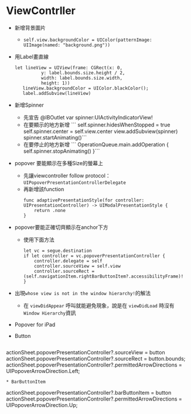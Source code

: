 # ViewContrller

* 新增背景圖片
  * `self.view.backgroundColor = UIColor(patternImage: UIImage(named: "background.png"))`
* 用Label畫直線
  ```
  let lineView = UIView(frame: CGRect(x: 0, 
            y: label.bounds.size.height / 2,
            width: label.bounds.size.width,
            height: 1)) 
     lineView.backgroundColor = UIColor.blackColor();
     label.addSubview(lineView)
  ```
* 新增Spinner
  * 先宣告 @IBOutlet var spinner:UIActivityIndicatorView!
  * 在要顯示的地方新增
    \`\`\`
    self.spinner.hidesWhenStopped = true
    self.spinner.center = self.view.center
    view.addSubview\(spinner\)
    spinner.startAnimating\(\)\`\`\`
  * 在要停止的地方新增
    \`\`\` 
    OperationQueue.main.addOperation {
       self.spinner.stopAnimating\(\)
    }\`\`\`
* popover 要能顯示在多種Size的螢幕上
  * 先讓viewcontroller follow protocol：`UIPopoverPresentationControllerDelegate`
  * 再新增該function
    ```
    func adaptivePresentationStyle(for controller: UIPresentationController) -> UIModalPresentationStyle {
        return .none
    }
    ```
* popover要能正確切齊顯示在anchor下方
  * 使用下面方法
    ```
    let vc = segue.destination
    if let controller = vc.popoverPresentationController {
        controller.delegate = self
        controller.sourceView = self.view
        controller.sourceRect = (self.navigationItem.rightBarButtonItem?.accessibilityFrame)!
    }
    ```
* 出現`whose view is not in the window hierarchy!`的解法

  * 在 `viewDidAppear` 呼叫就能避免現象，說是在 `viewDidLoad` 時沒有 `Window Hierarchy`資訊

* Popover for iPad

 * Button

   ```      
actionSheet.popoverPresentationController?.sourceView = button
actionSheet.popoverPresentationController?.sourceRect = button.bounds;
actionSheet.popoverPresentationController?.permittedArrowDirections = UIPopoverArrowDirection.Left;

   ```
 * BarButtonItem

   ```
actionSheet.popoverPresentationController?.barButtonItem = button
actionSheet.popoverPresentationController?.permittedArrowDirections = UIPopoverArrowDirection.Up;
   ```


